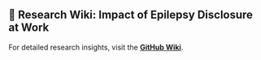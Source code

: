 
## 📖 Research Wiki: Impact of Epilepsy Disclosure at Work
For detailed research insights, visit the **[GitHub Wiki](https://github.com/Vinmathiiyappan/Research-Impact-of-Epilepsy-Disclosure/wiki)**.
